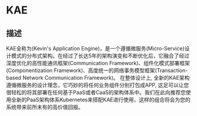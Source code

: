 # KAE
## 描述
  KAE全称为(Kevin's Application Engine)，是一个遵循微服务(Micro-Service)设计模式的分布式架构。在经过了长达5年的架构演变和不断优化后，它融合了经过深度优化的高性能通讯框架(Communication Framework)、组件化模式部署框架(Componentization Framework)、高度统一的网络事务模型框架(Transaction-based Network Communication Framework)。
  在整体设计上, 全新的KAE架构遵循微服务的设计理念，它巧妙的将任何业务组件分别打包成APP, 这足可以让您很轻松的将其部署在任何基于PaaS或者CaaS的架构体系中。我们在此向推荐您使用全新的PaaS架构体系Kubernetes来搭配KAE进行使用，这样的组合将会为您的系统带来前所未有的高价值回报。

